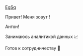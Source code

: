 [EgSq](https://github.com/user-attachments/assets/5de8e47e-83b6-4a5b-b7f5-f7ad1f03894c)

Привет! Меня зовут !

Антон!


Занимаюсь аналитикой данных 📈


Готов к сотрудничеству 🤝
